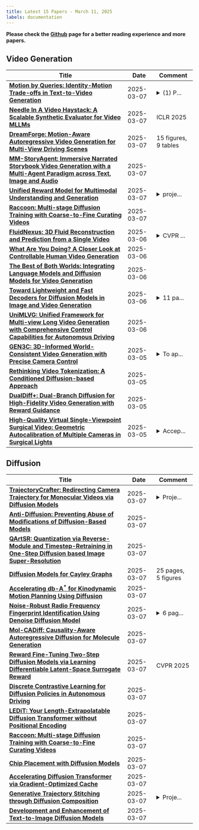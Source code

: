 ```yaml
---
title: Latest 15 Papers - March 11, 2025
labels: documentation
---
```

**Please check the [Github](https://github.com/zezhishao/MTS_Daily_ArXiv) page for a better reading experience and more papers.**

## Video Generation
| **Title** | **Date** | **Comment** |
| --- | --- | --- |
| **[Motion by Queries: Identity-Motion Trade-offs in Text-to-Video Generation](http://arxiv.org/abs/2412.07750v2)** | 2025-03-07 | <details><summary>(1) P...</summary><p>(1) Project page: https://research.nvidia.com/labs/par/MotionByQueries/ (2) The methods and results in section 5, "Consistent multi-shot video generation", are based on the arXiv version 1 (v1) of this work. Here, in version 2 (v2), we extend and further analyze those findings to efficient motion transfer</p></details> |
| **[Needle In A Video Haystack: A Scalable Synthetic Evaluator for Video MLLMs](http://arxiv.org/abs/2406.09367v3)** | 2025-03-07 | ICLR 2025 |
| **[DreamForge: Motion-Aware Autoregressive Video Generation for Multi-View Driving Scenes](http://arxiv.org/abs/2409.04003v3)** | 2025-03-07 | 15 figures, 9 tables |
| **[MM-StoryAgent: Immersive Narrated Storybook Video Generation with a Multi-Agent Paradigm across Text, Image and Audio](http://arxiv.org/abs/2503.05242v1)** | 2025-03-07 |  |
| **[Unified Reward Model for Multimodal Understanding and Generation](http://arxiv.org/abs/2503.05236v1)** | 2025-03-07 | <details><summary>proje...</summary><p>project page: https://codegoat24.github.io/UnifiedReward/</p></details> |
| **[Raccoon: Multi-stage Diffusion Training with Coarse-to-Fine Curating Videos](http://arxiv.org/abs/2502.21314v2)** | 2025-03-07 |  |
| **[FluidNexus: 3D Fluid Reconstruction and Prediction from a Single Video](http://arxiv.org/abs/2503.04720v1)** | 2025-03-06 | <details><summary>CVPR ...</summary><p>CVPR 2025. Project website: https://yuegao.me/FluidNexus</p></details> |
| **[What Are You Doing? A Closer Look at Controllable Human Video Generation](http://arxiv.org/abs/2503.04666v1)** | 2025-03-06 |  |
| **[The Best of Both Worlds: Integrating Language Models and Diffusion Models for Video Generation](http://arxiv.org/abs/2503.04606v1)** | 2025-03-06 |  |
| **[Toward Lightweight and Fast Decoders for Diffusion Models in Image and Video Generation](http://arxiv.org/abs/2503.04871v1)** | 2025-03-06 | <details><summary>11 pa...</summary><p>11 pages, 8 figures, 3 tables</p></details> |
| **[UniMLVG: Unified Framework for Multi-view Long Video Generation with Comprehensive Control Capabilities for Autonomous Driving](http://arxiv.org/abs/2412.04842v3)** | 2025-03-06 |  |
| **[GEN3C: 3D-Informed World-Consistent Video Generation with Precise Camera Control](http://arxiv.org/abs/2503.03751v1)** | 2025-03-05 | <details><summary>To ap...</summary><p>To appear in CVPR 2025. Website: https://research.nvidia.com/labs/toronto-ai/GEN3C/</p></details> |
| **[Rethinking Video Tokenization: A Conditioned Diffusion-based Approach](http://arxiv.org/abs/2503.03708v1)** | 2025-03-05 |  |
| **[DualDiff+: Dual-Branch Diffusion for High-Fidelity Video Generation with Reward Guidance](http://arxiv.org/abs/2503.03689v1)** | 2025-03-05 |  |
| **[High-Quality Virtual Single-Viewpoint Surgical Video: Geometric Autocalibration of Multiple Cameras in Surgical Lights](http://arxiv.org/abs/2503.03558v1)** | 2025-03-05 | <details><summary>Accep...</summary><p>Accepted at MICCAI2023</p></details> |

## Diffusion
| **Title** | **Date** | **Comment** |
| --- | --- | --- |
| **[TrajectoryCrafter: Redirecting Camera Trajectory for Monocular Videos via Diffusion Models](http://arxiv.org/abs/2503.05638v1)** | 2025-03-07 | <details><summary>Proje...</summary><p>Project webpage: https://trajectorycrafter.github.io/</p></details> |
| **[Anti-Diffusion: Preventing Abuse of Modifications of Diffusion-Based Models](http://arxiv.org/abs/2503.05595v1)** | 2025-03-07 |  |
| **[QArtSR: Quantization via Reverse-Module and Timestep-Retraining in One-Step Diffusion based Image Super-Resolution](http://arxiv.org/abs/2503.05584v1)** | 2025-03-07 |  |
| **[Diffusion Models for Cayley Graphs](http://arxiv.org/abs/2503.05558v1)** | 2025-03-07 | 25 pages, 5 figures |
| **[Accelerating db-A$^\textbf{*}$ for Kinodynamic Motion Planning Using Diffusion](http://arxiv.org/abs/2503.05539v1)** | 2025-03-07 |  |
| **[Noise-Robust Radio Frequency Fingerprint Identification Using Denoise Diffusion Model](http://arxiv.org/abs/2503.05514v1)** | 2025-03-07 | <details><summary>6 pag...</summary><p>6 pages, 8 figures, WCNC 2025</p></details> |
| **[Mol-CADiff: Causality-Aware Autoregressive Diffusion for Molecule Generation](http://arxiv.org/abs/2503.05499v1)** | 2025-03-07 |  |
| **[Reward Fine-Tuning Two-Step Diffusion Models via Learning Differentiable Latent-Space Surrogate Reward](http://arxiv.org/abs/2411.15247v2)** | 2025-03-07 | CVPR 2025 |
| **[Discrete Contrastive Learning for Diffusion Policies in Autonomous Driving](http://arxiv.org/abs/2503.05229v1)** | 2025-03-07 |  |
| **[LEDiT: Your Length-Extrapolatable Diffusion Transformer without Positional Encoding](http://arxiv.org/abs/2503.04344v2)** | 2025-03-07 |  |
| **[Raccoon: Multi-stage Diffusion Training with Coarse-to-Fine Curating Videos](http://arxiv.org/abs/2502.21314v2)** | 2025-03-07 |  |
| **[Chip Placement with Diffusion Models](http://arxiv.org/abs/2407.12282v2)** | 2025-03-07 |  |
| **[Accelerating Diffusion Transformer via Gradient-Optimized Cache](http://arxiv.org/abs/2503.05156v1)** | 2025-03-07 |  |
| **[Generative Trajectory Stitching through Diffusion Composition](http://arxiv.org/abs/2503.05153v1)** | 2025-03-07 | <details><summary>Proje...</summary><p>Project page: https://comp-diffuser.github.io/</p></details> |
| **[Development and Enhancement of Text-to-Image Diffusion Models](http://arxiv.org/abs/2503.05149v1)** | 2025-03-07 |  |

